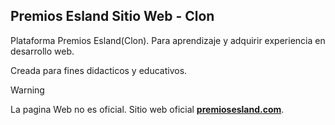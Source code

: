 ## Premios Esland Sitio Web - Clon

Plataforma Premios Esland(Clon). Para aprendizaje y adquirir experiencia en desarrollo web.

Creada para fines didacticos y educativos.

> [!WARNING]
> La pagina Web no es oficial. Sitio web oficial [**premiosesland.com**](https://premiosesland.com/).
